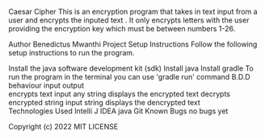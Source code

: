 Caesar Cipher
This is an encryption program that takes in text input from a user and encrypts the inputed text . It only encrypts letters with the user providing the encryption key which must be between numbers 1-26.

Author
Benedictus Mwanthi
Project Setup Instructions
Follow the following setup instructions to run the program.

Install the java software development kit (sdk)
Install java
Install gradle
To run the program in the terminal you can use 'gradle run' command
B.D.D
behaviour	input	output	
encrypts text	input any string		displays the encrypted text
decrypts encrypted string	input string	displays the dencrypted text	
Technologies Used
Intelli J IDEA
java
Git
Known Bugs
no bugs yet

Copyright (c) 2022 MIT LICENSE
